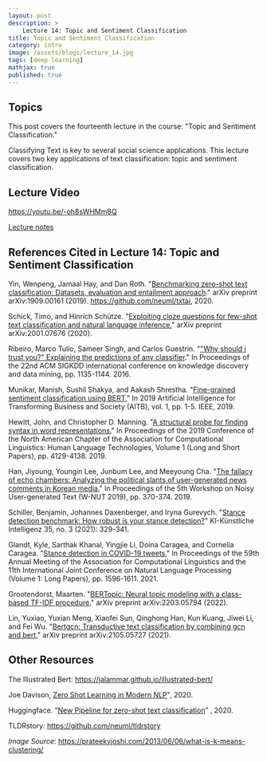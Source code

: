 ```yaml
---
layout: post
description: >
    Lecture 14: Topic and Sentiment Classification
title: Topic and Sentiment Classification
category: intro
image: /assets/blogs/lecture_14.jpg
tags: [deep learning]
mathjax: true
published: true
---
```


## Topics

This post covers the fourteenth lecture in the course: "Topic and Sentiment Classification." 

Classifying Text is key to several social science applications. This lecture covers two key applications of text classification: topic and sentiment classification.

## Lecture Video

https://youtu.be/-oh8sWHMm8Q

[Lecture notes](https://www.dropbox.com/s/5uuci8r86dlyofd/lecture_text_classification.pdf?dl=0)


## References Cited in Lecture 14: Topic and Sentiment Classification

Yin, Wenpeng, Jamaal Hay, and Dan Roth. "[Benchmarking zero-shot text classification: Datasets, evaluation and entailment approach](https://arxiv.org/pdf/1909.00161)." arXiv preprint arXiv:1909.00161 (2019). https://github.com/neuml/txtai, 2020.

Schick, Timo, and Hinrich Schütze. "[Exploiting cloze questions for few-shot text classification and natural language inference.](https://arxiv.org/pdf/2001.07676.pdf%EF%BC%89)" arXiv preprint arXiv:2001.07676 (2020).

Ribeiro, Marco Tulio, Sameer Singh, and Carlos Guestrin. "["Why should i trust you?" Explaining the predictions of any classifier](https://arxiv.org/pdf/1602.04938.pdf?)." In Proceedings of the 22nd ACM SIGKDD international conference on knowledge discovery and data mining, pp. 1135-1144. 2016.

Munikar, Manish, Sushil Shakya, and Aakash Shrestha. "[Fine-grained sentiment classification using BERT.](https://arxiv.org/pdf/1910.03474)" In 2019 Artificial Intelligence for Transforming Business and Society (AITB), vol. 1, pp. 1-5. IEEE, 2019.

Hewitt, John, and Christopher D. Manning. "[A structural probe for finding syntax in word representations.](https://aclanthology.org/N19-1419.pdf)" In Proceedings of the 2019 Conference of the North American Chapter of the Association for Computational Linguistics: Human Language Technologies, Volume 1 (Long and Short Papers), pp. 4129-4138. 2019.

Han, Jiyoung, Youngin Lee, Junbum Lee, and Meeyoung Cha. "[The fallacy of echo chambers: Analyzing the political slants of user-generated news comments in Korean media.](https://aclanthology.org/D19-5548.pdf)" In Proceedings of the 5th Workshop on Noisy User-generated Text (W-NUT 2019), pp. 370-374. 2019.

Schiller, Benjamin, Johannes Daxenberger, and Iryna Gurevych. "[Stance detection benchmark: How robust is your stance detection?](https://link.springer.com/article/10.1007/s13218-021-00714-w)" KI-Künstliche Intelligenz 35, no. 3 (2021): 329-341.

Glandt, Kyle, Sarthak Khanal, Yingjie Li, Doina Caragea, and Cornelia Caragea. "[Stance detection in COVID-19 tweets.](https://par.nsf.gov/servlets/purl/10308843)" In Proceedings of the 59th Annual Meeting of the Association for Computational Linguistics and the 11th International Joint Conference on Natural Language Processing (Volume 1: Long Papers), pp. 1596-1611. 2021.

Grootendorst, Maarten. "[BERTopic: Neural topic modeling with a class-based TF-IDF procedure.](https://arxiv.org/pdf/2203.05794)" arXiv preprint arXiv:2203.05794 (2022).

Lin, Yuxiao, Yuxian Meng, Xiaofei Sun, Qinghong Han, Kun Kuang, Jiwei Li, and Fei Wu. "[Bertgcn: Transductive text classification by combining gcn and bert.](https://arxiv.org/pdf/2105.05727)" arXiv preprint arXiv:2105.05727 (2021).

## Other Resources

The Illustrated Bert: https://jalammar.github.io/illustrated-bert/

Joe Davison, [Zero Shot Learning in Modern NLP](https://joeddav.github.io/blog/2020/05/29/ZSL.html)", 2020.

Huggingface. “[New Pipeline for zero-shot text classification](https://discuss.huggingface.co/t/new-pipeline-for-zero-shot-text-classification/681)” , 2020.

TLDRstory: https://github.com/neuml/tldrstory

_Image Source_: https://prateekvjoshi.com/2013/06/06/what-is-k-means-clustering/